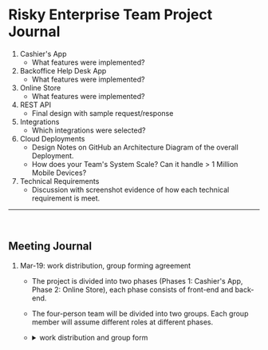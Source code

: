 #  Risky Enterprise Team Project Journal




1. Cashier's App
   - What features were implemented?
2. Backoffice Help Desk App
   - What features were implemented?
3. Online Store
   - What features were implemented?
4. REST API 
   - Final design with sample request/response
5. Integrations
   - Which integrations were selected?
6. Cloud Deployments
   - Design Notes on GitHub an Architecture Diagram of the overall Deployment.
   - How does your Team's System Scale?  Can it handle > 1 Million Mobile Devices?
7. Technical Requirements
   - Discussion with screenshot evidence of how each technical requirement is meet.



--- 
&nbsp;
## Meeting Journal

1. Mar-19: work distribution, group forming agreement
   - The project is divided into two phases (Phases 1: Cashier's App, Phase 2: Online Store), each phase consists of front-end and back-end. 
   - The four-person team will be divided into two groups. Each group member will assume different roles at different phases.

   - <details><summary>work distribution and group form</summary><img src="images/work%20distribution%20and%20group%20form.png" width="700"></details>



